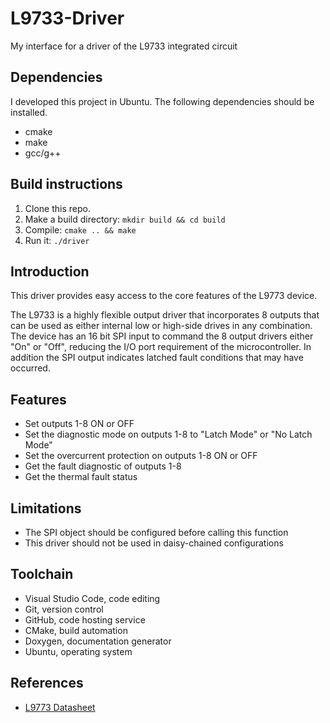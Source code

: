 # L9733-Driver
My interface for a driver of the L9733 integrated circuit

## Dependencies
I developed this project in Ubuntu. The following dependencies should be installed.
* cmake
* make
* gcc/g++

## Build instructions
1. Clone this repo.
2. Make a build directory: `mkdir build && cd build`
3. Compile: `cmake .. && make`
4. Run it: `./driver`

## Introduction
This driver provides easy access to the core features of the L9773 device.

The L9733 is a highly flexible output driver that incorporates 8 outputs that can be used as either internal low or high-side drives in any combination. The device has an 16 bit SPI input to command the 8 output drivers either "On" or "Off", reducing the I/O port requirement of the microcontroller. In addition the SPI output indicates latched fault conditions that may have occurred.

## Features
* Set outputs 1-8 ON or OFF
* Set the diagnostic mode on outputs 1-8 to "Latch Mode" or "No Latch Mode"
* Set the overcurrent protection on outputs 1-8 ON or OFF
* Get the fault diagnostic of outputs 1-8
* Get the thermal fault status

## Limitations
* The SPI object should be configured before calling this function
* This driver should not be used in daisy-chained configurations

## Toolchain
* Visual Studio Code, code editing
* Git, version control
* GitHub, code hosting service
* CMake, build automation
* Doxygen, documentation generator
* Ubuntu, operating system

## References
* [L9773 Datasheet](https://www.st.com/resource/en/datasheet/l9733.pdf)